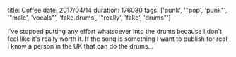title: Coffee
date: 2017/04/14
duration: 176080
tags: ['punk', '"pop', 'punk"', '"male', 'vocals"', 'fake.drums', '"really', 'fake', 'drums"']

I've stopped putting any effort whatsoever into the drums because I don't feel like it's really worth it. If the song is something I want to publish for real, I know a person in the UK that can do the drums...
